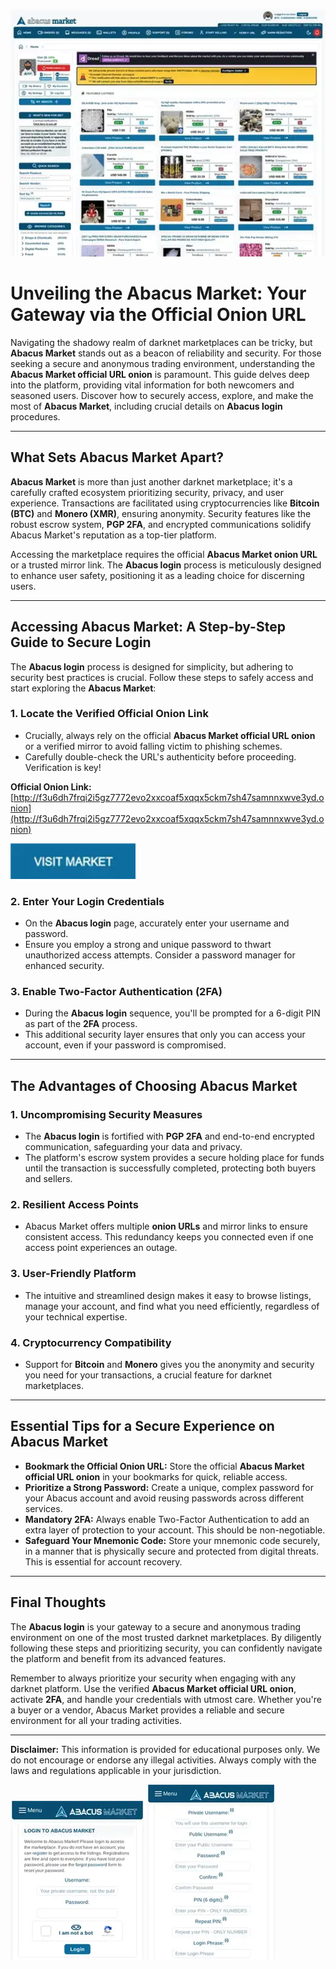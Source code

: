 <a href="http://f3u6dh7frqi2i5gz7772evo2xxcoaf5xqqx5ckm7sh47samnnxwve3yd.onion"><img src="/asset/info.webp" alt="Abacus Market Preview" style="max-width: 100%;"></a>

# Unveiling the Abacus Market: Your Gateway via the Official Onion URL

Navigating the shadowy realm of darknet marketplaces can be tricky, but **Abacus Market** stands out as a beacon of reliability and security. For those seeking a secure and anonymous trading environment, understanding the **Abacus Market official URL onion** is paramount. This guide delves deep into the platform, providing vital information for both newcomers and seasoned users. Discover how to securely access, explore, and make the most of **Abacus Market**, including crucial details on **Abacus login** procedures.

---

## What Sets Abacus Market Apart?

**Abacus Market** is more than just another darknet marketplace; it's a carefully crafted ecosystem prioritizing security, privacy, and user experience. Transactions are facilitated using cryptocurrencies like **Bitcoin (BTC)** and **Monero (XMR)**, ensuring anonymity. Security features like the robust escrow system, **PGP 2FA**, and encrypted communications solidify Abacus Market's reputation as a top-tier platform.

Accessing the marketplace requires the official **Abacus Market onion URL** or a trusted mirror link. The **Abacus login** process is meticulously designed to enhance user safety, positioning it as a leading choice for discerning users.

---

## Accessing Abacus Market: A Step-by-Step Guide to Secure Login

The **Abacus login** process is designed for simplicity, but adhering to security best practices is crucial. Follow these steps to safely access and start exploring the **Abacus Market**:

### 1. **Locate the Verified Official Onion Link**

*   Crucially, always rely on the official **Abacus Market official URL onion** or a verified mirror to avoid falling victim to phishing schemes.
*   Carefully double-check the URL's authenticity before proceeding. Verification is key!

**Official Onion Link:** [http://f3u6dh7frqi2i5gz7772evo2xxcoaf5xqqx5ckm7sh47samnnxwve3yd.onion](http://f3u6dh7frqi2i5gz7772evo2xxcoaf5xqqx5ckm7sh47samnnxwve3yd.onion)

[<img src="/asset/close.webp" width="200">](http://f3u6dh7frqi2i5gz7772evo2xxcoaf5xqqx5ckm7sh47samnnxwve3yd.onion)

### 2. **Enter Your Login Credentials**

*   On the **Abacus login** page, accurately enter your username and password.
*   Ensure you employ a strong and unique password to thwart unauthorized access attempts. Consider a password manager for enhanced security.

### 3. **Enable Two-Factor Authentication (2FA)**

*   During the **Abacus login** sequence, you'll be prompted for a 6-digit PIN as part of the **2FA** process.
*   This additional security layer ensures that only you can access your account, even if your password is compromised.

---

## The Advantages of Choosing Abacus Market

### 1. **Uncompromising Security Measures**

*   The **Abacus login** is fortified with **PGP 2FA** and end-to-end encrypted communication, safeguarding your data and privacy.
*   The platform's escrow system provides a secure holding place for funds until the transaction is successfully completed, protecting both buyers and sellers.

### 2. **Resilient Access Points**

*   Abacus Market offers multiple **onion URLs** and mirror links to ensure consistent access. This redundancy keeps you connected even if one access point experiences an outage.

### 3. **User-Friendly Platform**

*   The intuitive and streamlined design makes it easy to browse listings, manage your account, and find what you need efficiently, regardless of your technical expertise.

### 4. **Cryptocurrency Compatibility**

*   Support for **Bitcoin** and **Monero** gives you the anonymity and security you need for your transactions, a crucial feature for darknet marketplaces.

---

## Essential Tips for a Secure Experience on Abacus Market

*   **Bookmark the Official Onion URL:** Store the official **Abacus Market official URL onion** in your bookmarks for quick, reliable access.
*   **Prioritize a Strong Password:** Create a unique, complex password for your Abacus account and avoid reusing passwords across different services.
*   **Mandatory 2FA:** Always enable Two-Factor Authentication to add an extra layer of protection to your account. This should be non-negotiable.
*   **Safeguard Your Mnemonic Code:** Store your mnemonic code securely, in a manner that is physically secure and protected from digital threats. This is essential for account recovery.

---

## Final Thoughts

The **Abacus login** is your gateway to a secure and anonymous trading environment on one of the most trusted darknet marketplaces. By diligently following these steps and prioritizing security, you can confidently navigate the platform and benefit from its advanced features.

Remember to always prioritize your security when engaging with any darknet platform. Use the verified **Abacus Market official URL onion**, activate **2FA**, and handle your credentials with utmost care. Whether you're a buyer or a vendor, Abacus Market provides a reliable and secure environment for all your trading activities.

---

**Disclaimer:** This information is provided for educational purposes only. We do not encourage or endorse any illegal activities. Always comply with the laws and regulations applicable in your jurisdiction.

<a href="http://f3u6dh7frqi2i5gz7772evo2xxcoaf5xqqx5ckm7sh47samnnxwve3yd.onion"><img src="/asset/tab.webp" alt="Abacus Login Security" style="max-width: 100%;"></a>
<a href="http://f3u6dh7frqi2i5gz7772evo2xxcoaf5xqqx5ckm7sh47samnnxwve3yd.onion"><img src="/asset/flat.webp" alt="Abacus Registration" style="max-width: 100%;"></a>